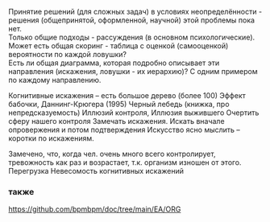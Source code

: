 Принятие решений (для сложных задач) в условиях неопределённости - решения (общепринятой, оформленной, научной) этой проблемы пока нет.  
Только общие подходы - рассуждения (в основном психологические). Может есть общая скоринг - таблица с оценкой (самооценкой) вероятности по каждой ловушки?  
Есть ли общая диаграмма, которая подробно описывает эти направления (искажения, ловушки - их иерархию)? С одним примером по каждому направлению. 

Когнитивные искажения – есть большое дерево (более 100)
Эффект бабочки, Даннинг-Крюгера (1995) Черный лебедь (книжка, про непредсказуемость)
Иллюзий контроля, Иллюзия выжившего 
Очертить сферу нашего контроля
Замечать искажения. Искать вначале опровержения и потом подтверждения 
Искусство ясно мыслить – коротки по искажениям.

Замечено, что, когда чел. очень много всего контролирует, тревожность как раз и возрастает, т.к. организм изношен от этого.
Перегрузка
Невесомость когнитивных искажений


### также
https://github.com/bpmbpm/doc/tree/main/EA/ORG
